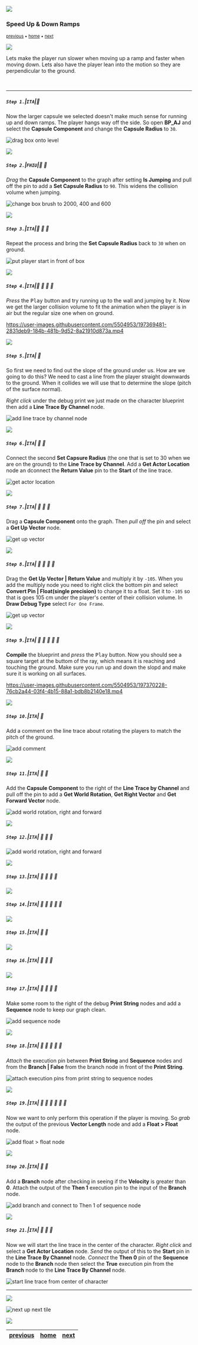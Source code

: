 ![](../images/line3.png)

### Speed Up & Down Ramps

<sub>[previous](../double-jump-ii/README.md#user-content-double-jump-ii) • [home](../README.md#user-content-ue4-animations) • [next](../ramps-ii/README.md#user-content-speed-up--down-ramps-ii)</sub>

![](../images/line3.png)

Lets make the player run slower when moving up a ramp and faster when moving down.  Lets also have the player lean into the motion so they are perpendicular to the ground.

<br>

---


##### `Step 1.`\|`ITA`|:small_blue_diamond:

Now the larger capsule we selected doesn't make much sense for running up and down ramps.  The player hangs way off the side.  So open **BP_AJ** and select the **Capsule Component** and change the **Capsule Radius** to `30`.


![drag box onto level](images/changeCapsuleRadius.png)

![](../images/line2.png)

##### `Step 2.`\|`FHIU`|:small_blue_diamond: :small_blue_diamond: 

*Drag* the **Capsule Component** to the graph after setting **Is Jumping** and pull off the pin to add a **Set Capsule Radius** to `90`.  This widens the collision volume when jumping.

![change box brush to 2000, 400 and 600](images/capsuleCompAdjust.png)

![](../images/line2.png)

##### `Step 3.`\|`ITA`|:small_blue_diamond: :small_blue_diamond: :small_blue_diamond:

Repeat the process and bring the **Set Capsule Radius** back to `30` when on ground.

![put player start in front of box](images/setBackto30.png)

![](../images/line2.png)

##### `Step 4.`\|`ITA`|:small_blue_diamond: :small_blue_diamond: :small_blue_diamond: :small_blue_diamond:

*Press* the <kbd>Play</kbd> button and try running up to the wall and jumping by it.  Now we get the larger collision volume to fit the animation when the player is in air but the regular size one when on ground.

https://user-images.githubusercontent.com/5504953/197369481-2831deb9-184b-481b-9d52-8a21910d873a.mp4


![](../images/line2.png)

##### `Step 5.`\|`ITA`| :small_orange_diamond:

So first we need to find out the slope of the ground under us. How are we going to do this? We need to cast a line from the player straight downwards to the ground. When it collides we will use that to determine the slope (pitch of the surface normal). 

*Right click* under the debug print we just made on the character blueprint then add a **Line Trace By Channel** node.

![add line trace by channel node](images/LineByTraceChannel.png)


![](../images/line2.png)

##### `Step 6.`\|`ITA`| :small_orange_diamond: :small_blue_diamond:

Connect the second **Set Capsure Radius** (the one that is set to 30 when we are on the ground) to the **Line Trace by Channel**.  Add a **Get Actor Location** node an dconnect the **Return Value** pin to the **Start** of the line trace.

![get actor location](images/getActorLocation2.png)


![](../images/line2.png)

##### `Step 7.`\|`ITA`| :small_orange_diamond: :small_blue_diamond: :small_blue_diamond:

Drag a **Capsule Component** onto the graph.  Then *pull off* the pin and select a **Get Up Vector** node.

![get up vector](images/getUpVector.png)

![](../images/line2.png)

##### `Step 8.`\|`ITA`| :small_orange_diamond: :small_blue_diamond: :small_blue_diamond: :small_blue_diamond:

Drag the **Get Up Vector | Return Value** and multiply it by `-105`.  When you add the multiply node you need to right click the bottom pin and select **Convert Pin | Float(single precision)** to change it to a float.  Set it to `-105` so that is goes 105 cm under the player's center of their collision volume. In **Draw Debug Type** select `For One Frame`.

![get up vector](images/drawDebugLine.png)

![](../images/line2.png)

##### `Step 9.`\|`ITA`| :small_orange_diamond: :small_blue_diamond: :small_blue_diamond: :small_blue_diamond: :small_blue_diamond:

**Compile** the blueprint and *press* the <kbd>Play</kbd> button.  Now you should see a square target at the buttom of the ray, which means it is reaching and touching the ground.  Make sure you run up and down the slopd and make sure it is working on all surfaces.

https://user-images.githubusercontent.com/5504953/197370228-76cb2a44-03f4-4b15-88a1-bdb8b2140e18.mp4

![](../images/line2.png)

##### `Step 10.`\|`ITA`| :large_blue_diamond:

Add a comment on the line trace about rotating the players to match the pitch of the ground.

![add comment](images/addComment.png)

![](../images/line2.png)

##### `Step 11.`\|`ITA`| :large_blue_diamond: :small_blue_diamond: 

Add the **Capsule Component** to the right of the **Line Trace by Channel** and pull off the pin to add a **Get World Rotation**, **Get Right Vector** and **Get Forward Vector** node.

![add world rotation, right and forward](images/getCoords.png)

![](../images/line2.png)


##### `Step 12.`\|`ITA`| :large_blue_diamond: :small_blue_diamond: :small_blue_diamond: 


![add world rotation, right and forward](images/getWorldZ.png)


![](../images/line2.png)

##### `Step 13.`\|`ITA`| :large_blue_diamond: :small_blue_diamond: :small_blue_diamond:  :small_blue_diamond: 



![](../images/line2.png)

##### `Step 14.`\|`ITA`| :large_blue_diamond: :small_blue_diamond: :small_blue_diamond: :small_blue_diamond:  :small_blue_diamond: 


![](../images/line2.png)

##### `Step 15.`\|`ITA`| :large_blue_diamond: :small_orange_diamond: 


![](../images/line2.png)

##### `Step 16.`\|`ITA`| :large_blue_diamond: :small_orange_diamond:   :small_blue_diamond: 



![](../images/line2.png)

##### `Step 17.`\|`ITA`| :large_blue_diamond: :small_orange_diamond: :small_blue_diamond: :small_blue_diamond:

Make some room to the right of the debug **Print String** nodes and add a **Sequence** node to keep our graph clean.

![add sequence node](images/SequenceBetweenNodes.jpg)

![](../images/line2.png)

##### `Step 18.`\|`ITA`| :large_blue_diamond: :small_orange_diamond: :small_blue_diamond: :small_blue_diamond: :small_blue_diamond:

*Attach* the execution pin between **Print String** and **Sequence** nodes and from the **Branch | False** from the branch node in front of the **Print String**.

![attach execution pins from print string to sequence nodes](images/HighjackExecutionPinToSequence.png)

![](../images/line2.png)

##### `Step 19.`\|`ITA`| :large_blue_diamond: :small_orange_diamond: :small_blue_diamond: :small_blue_diamond: :small_blue_diamond: :small_blue_diamond:

Now we want to only perform this operation if the player is moving. So *grab* the output of the previous **Vector Length** node and add a **Float > Float** node.

![add float > float node](images/OnlyIfPlayerIsMoving.jpg)

![](../images/line2.png)

##### `Step 20.`\|`ITA`| :large_blue_diamond: :large_blue_diamond:

Add a **Branch** node after checking in seeing if the **Velocity** is greater than **0**. Attach the output of the **Then 1** execution pin to the input of the **Branch** node.

![add branch and connect to Then 1 of sequence node](images/BranchAfterThenOneBeforeLineTrace.jpg)

![](../images/line2.png)

##### `Step 21.`\|`ITA`| :large_blue_diamond: :large_blue_diamond: :small_blue_diamond:

Now we will start the line trace in the center of the character. *Right click* and select a **Get Actor Location** node. *Send* the output of this to the **Start** pin in the **Line Trace By Channel** node. *Connect* the **Then 0** pin of the **Sequence** node to the **Branch** node then select the **True** execution pin from the **Branch** node to the **Line Trace By Channel** node.

![start line trace from center of character](images/StartLineTraceFromCenterOfCharacter.jpg)

___


![](../images/line1.png)

<!-- <img src="https://via.placeholder.com/1000x100/45D7CA/000000/?text=Next Up - Speed Up / Down Ramps II"> -->
![next up next tile](images/banner.png)

![](../images/line1.png)

| [previous](../double-jump-ii/README.md#user-content-double-jump-ii)| [home](../README.md#user-content-ue4-animations) | [next](../ramps-ii/README.md#user-content-speed-up--down-ramps-ii)|
|---|---|---|
